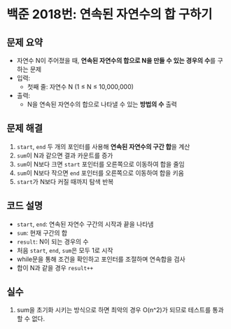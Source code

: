 # 백준 2018번: 연속된 자연수의 합 구하기

## 문제 요약
- 자연수 N이 주어졌을 때, **연속된 자연수의 합으로 N을 만들 수 있는 경우의 수**를 구하는 문제
- 입력:
  - 첫째 줄: 자연수 N (1 ≤ N ≤ 10,000,000)
- 출력:
  - N을 연속된 자연수의 합으로 나타낼 수 있는 **방법의 수** 출력

## 문제 해결
1. `start`, `end` 두 개의 포인터를 사용해 **연속된 자연수의 구간 합**을 계산
2. `sum`이 N과 같으면 결과 카운트를 증가
3. `sum`이 N보다 크면 `start` 포인터를 오른쪽으로 이동하여 합을 줄임
4. `sum`이 N보다 작으면 `end` 포인터를 오른쪽으로 이동하여 합을 키움
5. `start`가 N보다 커질 때까지 탐색 반복

## 코드 설명
- `start`, `end`: 연속된 자연수 구간의 시작과 끝을 나타냄
- `sum`: 현재 구간의 합
- `result`: N이 되는 경우의 수
- 처음 `start`, `end`, `sum`은 모두 1로 시작
- while문을 통해 조건을 확인하고 포인터를 조절하며 연속합을 검사
- 합이 N과 같을 경우 `result++`


## 실수
1. sum을 초기화 시키는 방식으로 하면 최악의 경우 O(n^2)가 되므로 테스트를 통과할 수 없다. 